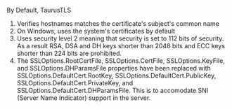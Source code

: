 By Default, TaurusTLS 

1. Verifies hostnames matches the certificate's subject's common name
2. On Windows, uses the system's certificates by default
3. Uses security level 2 meaning that security is set to 112 bits of security. As a result RSA, DSA and DH keys shorter than 2048 bits and ECC keys shorter than 224 bits are prohibited. 
4. The SSLOptions.RootCertFile, SSLOptions.CertFile, SSLOptions.KeyFile, and SSLOptions.DHParamsFile properties have been replaced with SSLOptions.DefaultCert.RootKey, SSLOptions.DefaultCert.PublicKey, SSLOptions.DefaultCert.PrivateKey, and SSLOptions.DefaultCert.DHParamsFile.  This is to accomodate SNI (Server Name Indicator) support in the server.
